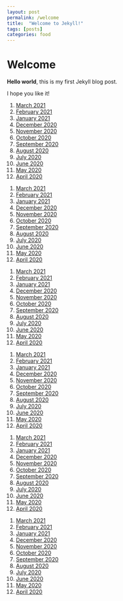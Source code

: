 ```yaml
---
layout: post
permalink: /welcome
title:  "Welcome to Jekyll!"
tags: [posts]
categories: food
---
```


# Welcome

**Hello world**, this is my first Jekyll blog post.

I hope you like it!

<ol class="list-unstyled mb-0">
                        <li><a href="#">March 2021</a></li>
                        <li><a href="#">February 2021</a></li>
                        <li><a href="#">January 2021</a></li>
                        <li><a href="#">December 2020</a></li>
                        <li><a href="#">November 2020</a></li>
                        <li><a href="#">October 2020</a></li>
                        <li><a href="#">September 2020</a></li>
                        <li><a href="#">August 2020</a></li>
                        <li><a href="#">July 2020</a></li>
                        <li><a href="#">June 2020</a></li>
                        <li><a href="#">May 2020</a></li>
                        <li><a href="#">April 2020</a></li>
                    </ol>
<ol class="list-unstyled mb-0">
                        <li><a href="#">March 2021</a></li>
                        <li><a href="#">February 2021</a></li>
                        <li><a href="#">January 2021</a></li>
                        <li><a href="#">December 2020</a></li>
                        <li><a href="#">November 2020</a></li>
                        <li><a href="#">October 2020</a></li>
                        <li><a href="#">September 2020</a></li>
                        <li><a href="#">August 2020</a></li>
                        <li><a href="#">July 2020</a></li>
                        <li><a href="#">June 2020</a></li>
                        <li><a href="#">May 2020</a></li>
                        <li><a href="#">April 2020</a></li>
                    </ol>
<ol class="list-unstyled mb-0">
                        <li><a href="#">March 2021</a></li>
                        <li><a href="#">February 2021</a></li>
                        <li><a href="#">January 2021</a></li>
                        <li><a href="#">December 2020</a></li>
                        <li><a href="#">November 2020</a></li>
                        <li><a href="#">October 2020</a></li>
                        <li><a href="#">September 2020</a></li>
                        <li><a href="#">August 2020</a></li>
                        <li><a href="#">July 2020</a></li>
                        <li><a href="#">June 2020</a></li>
                        <li><a href="#">May 2020</a></li>
                        <li><a href="#">April 2020</a></li>
                    </ol>
<ol class="list-unstyled mb-0">
                        <li><a href="#">March 2021</a></li>
                        <li><a href="#">February 2021</a></li>
                        <li><a href="#">January 2021</a></li>
                        <li><a href="#">December 2020</a></li>
                        <li><a href="#">November 2020</a></li>
                        <li><a href="#">October 2020</a></li>
                        <li><a href="#">September 2020</a></li>
                        <li><a href="#">August 2020</a></li>
                        <li><a href="#">July 2020</a></li>
                        <li><a href="#">June 2020</a></li>
                        <li><a href="#">May 2020</a></li>
                        <li><a href="#">April 2020</a></li>
                    </ol>
<ol class="list-unstyled mb-0">
                        <li><a href="#">March 2021</a></li>
                        <li><a href="#">February 2021</a></li>
                        <li><a href="#">January 2021</a></li>
                        <li><a href="#">December 2020</a></li>
                        <li><a href="#">November 2020</a></li>
                        <li><a href="#">October 2020</a></li>
                        <li><a href="#">September 2020</a></li>
                        <li><a href="#">August 2020</a></li>
                        <li><a href="#">July 2020</a></li>
                        <li><a href="#">June 2020</a></li>
                        <li><a href="#">May 2020</a></li>
                        <li><a href="#">April 2020</a></li>
                    </ol>
<ol class="list-unstyled mb-0">
                        <li><a href="#">March 2021</a></li>
                        <li><a href="#">February 2021</a></li>
                        <li><a href="#">January 2021</a></li>
                        <li><a href="#">December 2020</a></li>
                        <li><a href="#">November 2020</a></li>
                        <li><a href="#">October 2020</a></li>
                        <li><a href="#">September 2020</a></li>
                        <li><a href="#">August 2020</a></li>
                        <li><a href="#">July 2020</a></li>
                        <li><a href="#">June 2020</a></li>
                        <li><a href="#">May 2020</a></li>
                        <li><a href="#">April 2020</a></li>
                    </ol>
